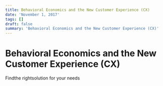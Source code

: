 ```yaml
---
title: Behavioral Economics and the New Customer Experience (CX)
date: 'November 1, 2017'
tags: []
draft: false
summary: 'Behavioral Economics and the New Customer Experience (CX)'
---
```


# Behavioral Economics and the New Customer Experience (CX)

Findthe rightsolution for your needs
